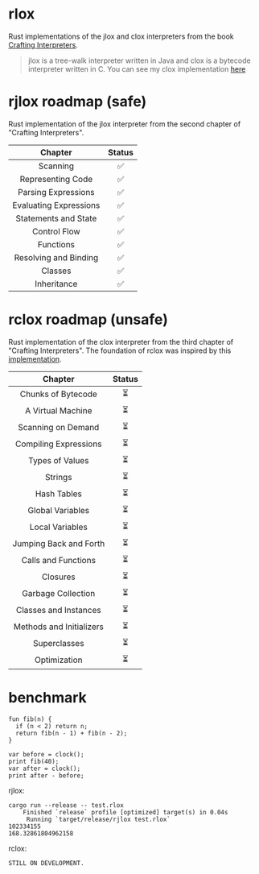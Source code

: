# rlox

Rust implementations of the jlox and clox interpreters from the book [Crafting Interpreters](https://craftinginterpreters.com/).

> jlox is a tree-walk interpreter written in Java and clox is a bytecode interpreter written in C.
> You can see my clox implementation [here](https://github.com/Emivvvvv/clox)

# rjlox roadmap (safe)
Rust implementation of the jlox interpreter from the second chapter of "Crafting Interpreters".

|        Chapter         | Status |
|:----------------------:|:------:|
|        Scanning        |   ✅    |
|   Representing Code    |   ✅    |
|  Parsing Expressions   |   ✅    |
| Evaluating Expressions |   ✅    |
|  Statements and State  |   ✅    |
|      Control Flow      |   ✅    |
|       Functions        |   ✅    |
| Resolving and Binding  |   ✅    |
|        Classes         |   ✅    |
|      Inheritance       |   ✅    |

# rclox roadmap (unsafe)
Rust implementation of the clox interpreter from the third chapter of "Crafting Interpreters".
The foundation of rclox was inspired by this [implementation](https://github.com/jeschkies/lox-rs/blob/master/bytecode/).

|         Chapter          | Status |
|:------------------------:|:------:|
|    Chunks of Bytecode    |   ⏳    |
|    A Virtual Machine     |   ⏳    |
|    Scanning on Demand    |   ⏳    |
|  Compiling Expressions   |   ⏳    |
|     Types of Values      |   ⏳    |
|         Strings          |   ⏳    |
|       Hash Tables        |   ⏳    |
|     Global Variables     |   ⏳    |
|     Local Variables      |   ⏳    |
|  Jumping Back and Forth  |   ⏳    |
|   Calls and Functions    |   ⏳    |
|         Closures         |   ⏳    |
|    Garbage Collection    |   ⏳    |
|  Classes and Instances   |   ⏳    |
| Methods and Initializers |   ⏳    |
|       Superclasses       |   ⏳    |
|       Optimization       |   ⏳    |

# benchmark

```lox
fun fib(n) {
  if (n < 2) return n;
  return fib(n - 1) + fib(n - 2);
}

var before = clock();
print fib(40);
var after = clock();
print after - before;
```

rjlox: 
```shell
cargo run --release -- test.rlox
    Finished `release` profile [optimized] target(s) in 0.04s
     Running `target/release/rjlox test.rlox`
102334155
168.32861804962158
```
rclox:
```shell
STILL ON DEVELOPMENT.
```
